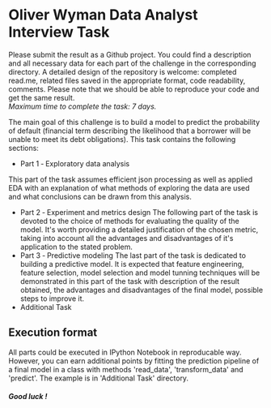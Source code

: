 # Oliver Wyman Data Analyst Interview Task
Please submit the result as a Github project. You could find a description and all necessary data for each part of the challenge in the corresponding directory. A detailed design of the repository is welcome: completed read.me, related files saved in the appropriate format, code readability, comments. Please note that we should be able to reproduce your code and get the same result.  
*Maximum time to complete the task: 7 days.*

The main goal of this challenge is to build a model to predict the probability of default (financial term describing the likelihood that a borrower will be unable to meet its debt obligations). This task contains the following sections:
* Part 1 ‐ Exploratory data analysis


This part of the task assumes efficient json processing as well as applied EDA with an explanation of   what methods of exploring the data are used and what conclusions can be     drawn from this analysis.
* Part 2 ‐ Experiment and metrics design
The following part of the task is devoted to the choice of methods for evaluating the quality of the     model. It's worth providing a detailed justification of the chosen         metric, taking into account all the   advantages and disadvantages of it's application to the stated problem.
* Part 3 ‐ Predictive modeling
The last part of the task is dedicated to building a predictive model. It is expected that feature       engineering, feature selection, model selection and model tunning         techniques will be demonstrated in     this part of the task with description of the result obtained, the advantages and disadvantages of the   final model, possible steps to     improve it.
* Additional Task

## Execution format
All parts could be executed in IPython Notebook in reproducable way. However, you can earn additional points by fitting the prediction pipeline of a final model in a class with methods 'read_data', 'transform_data' and 'predict'. The example is in 'Additional Task' directory.

##### Good luck !
